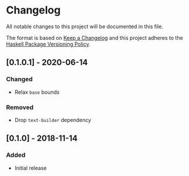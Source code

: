 # Changelog

All notable changes to this project will be documented in this file.

The format is based on [Keep a Changelog](http://keepachangelog.com/)
and this project adheres to the [Haskell Package Versioning Policy](https://pvp.haskell.org/).

## [0.1.0.1] - 2020-06-14

### Changed
- Relax `base` bounds

### Removed
- Drop `text-builder` dependency

## [0.1.0] - 2018-11-14

### Added
- Initial release
